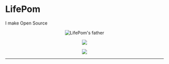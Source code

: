 # LifePom
<!--
**ksnlife/ksnlife** is a ✨ _special_ ✨ repository because its `README.md` (this file) appears on your GitHub profile.

Here are some ideas to get you started:

- 🔭 I’m currently working on ...
- 🌱 I’m currently learning ...
- 👯 I’m looking to collaborate on ...
- 🤔 I’m looking for help with ...
- 💬 Ask me about ...
- 📫 How to reach me: ...
- 😄 Pronouns: ...
- ⚡ Fun fact: ...
-->
I make Open Source

<p align=center> 
  <img src=https://github.com/user-attachments/assets/876c3ff1-1ad8-46d5-8923-b443bb1ef283 alt="LifePom's father" title="LifePom's father">
</p>

<p align="center">
  <a href="https://skillicons.dev">
    <img src="https://skillicons.dev/icons?i=git,kubernetes,docker,c,vim" />
  </a>
</p>

<p align=center>
  <a href="https://skillicons.dev">
    <img src="https://skillicons.dev/icons?i=html,css,js,jquery,php,python,flask,fastapi,nodejs,react,bootstrap,tailwind,firebase,mysql,postgresql,git,github,bitbucket,gitlab,docker,cloudflare,figma,raspberrypi" />
  </a>
</p>

---
